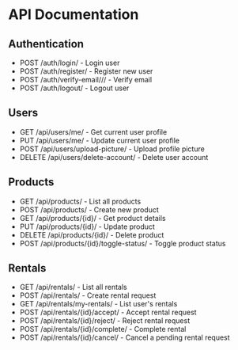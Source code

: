 # API Documentation

## Authentication
- POST /auth/login/ - Login user
- POST /auth/register/ - Register new user
- POST /auth/verify-email/<uidb64>/<token>/ - Verify email
- POST /auth/logout/ - Logout user

## Users
- GET /api/users/me/ - Get current user profile
- PUT /api/users/me/ - Update current user profile
- POST /api/users/upload-picture/ - Upload profile picture
- DELETE /api/users/delete-account/ - Delete user account

## Products
- GET /api/products/ - List all products
- POST /api/products/ - Create new product
- GET /api/products/{id}/ - Get product details
- PUT /api/products/{id}/ - Update product
- DELETE /api/products/{id}/ - Delete product
- POST /api/products/{id}/toggle-status/ - Toggle product status

## Rentals
- GET /api/rentals/ - List all rentals
- POST /api/rentals/ - Create rental request
- GET /api/rentals/my-rentals/ - List user's rentals
- POST /api/rentals/{id}/accept/ - Accept rental request
- POST /api/rentals/{id}/reject/ - Reject rental request
- POST /api/rentals/{id}/complete/ - Complete rental
- POST /api/rentals/{id}/cancel/ - Cancel a pending rental request
